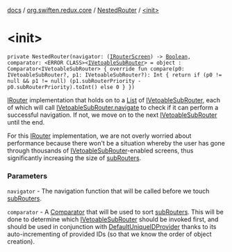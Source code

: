 [docs](../../index.md) / [org.swiften.redux.core](../index.md) / [NestedRouter](index.md) / [&lt;init&gt;](./-init-.md)

# &lt;init&gt;

`private NestedRouter(navigator: (`[`IRouterScreen`](../-i-router-screen.md)`) -> `[`Boolean`](https://kotlinlang.org/api/latest/jvm/stdlib/kotlin/-boolean/index.html)`, comparator: <ERROR CLASS><`[`IVetoableSubRouter`](../-i-vetoable-sub-router/index.md)`> = object : Comparator<IVetoableSubRouter> {
    override fun compare(p0: IVetoableSubRouter?, p1: IVetoableSubRouter?): Int {
      return if (p0 != null && p1 != null) (p1.subRouterPriority - p0.subRouterPriority).toInt() else 0
    }
  })`

[IRouter](../-i-router/index.md) implementation that holds on to a [List](https://kotlinlang.org/api/latest/jvm/stdlib/kotlin.collections/-list/index.html) of [IVetoableSubRouter](../-i-vetoable-sub-router/index.md), each of which will
call [IVetoableSubRouter.navigate](../-i-vetoable-sub-router/navigate.md) to check if it can perform a successful navigation. If not, we
move on to the next [IVetoableSubRouter](../-i-vetoable-sub-router/index.md) until the end.

For this [IRouter](../-i-router/index.md) implementation, we are not overly worried about performance because there
won't be a situation whereby the user has gone through thousands of [IVetoableSubRouter](../-i-vetoable-sub-router/index.md)-enabled
screens, thus significantly increasing the size of [subRouters](sub-routers.md).

### Parameters

`navigator` - The navigation function that will be called before we touch [subRouters](sub-routers.md).

`comparator` - A [Comparator](#) that will be used to sort [subRouters](sub-routers.md). This will be done to
determine which [IVetoableSubRouter](../-i-vetoable-sub-router/index.md) should be invoked first, and should be used in conjunction
with [DefaultUniqueIDProvider](../-default-unique-i-d-provider/index.md) thanks to its auto-incrementing of provided IDs (so that we know
the order of object creation).